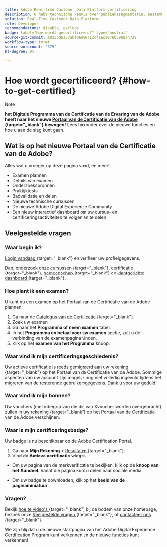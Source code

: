 ```yaml
---
title: Adobe Real-time Customer Data Platform-certificering
description: U hebt technische kennis over publiekssegmentatie, bestemmingsuitvoer, en activering in real time voor verenigde profielen die aan gegevens en privacyverordeningen, de platforms van klantengegevens (CDP) en kennis van Adobe Experience Platform naleven.
solution: Real-Time Customer Data Platform
role: Developer
recommendations: disable, exclude
badge: label="Hoe wordt gecertificeerd?" type="neutral"
source-git-commit: a033bd6a57abf06eb6712cf1aca076b39e8a4739
workflow-type: tm+mt
source-wordcount: '379'
ht-degree: 0%

---
```


# Hoe wordt gecertificeerd? {#how-to-get-certified}

>[!NOTE]
>
>**het Digitale Programma van de Certificatie van de Ervaring van de Adobe heeft naar het nieuwe [ Portaal van de Certificatie van de Adobe ](https://certification.adobe.com/) {target="_blank"} bewogen!** Lees hieronder over de nieuwe functies en hoe u aan de slag kunt gaan.

## Wat is op het nieuwe Portaal van de Certificatie van de Adobe?

Alles wat u vroeger op deze pagina vond, en meer!

* Examen plannen
* Details van examen
* Onderzoeksbronnen
* Praktijktests
* Badvalidatie en delen
* Nieuwe technische cursussen
* De nieuwe Adobe Digital Experience Community
* Een nieuw interactief dashboard om uw cursus- en certificeringsactiviteiten te volgen en te delen

## Veelgestelde vragen

### Waar begin ik?

[ Login vandaag ](https://certification.adobe.com/) {target="_blank"} en verifieer uw profielgegevens.

Dan, onderzoek onze [ cursussen ](https://certification.adobe.com/courses/?/courses) {target="_blank"}, [ certificatie ](https://certification.adobe.com/certifications) {target="_blank"}, [ gemeenschap ](https://certification.adobe.com/community/) {target="_blank"} en [ klantgerichte dashboard ](https://certification.adobe.com/user/dashboard) {target="_blank"}.

### Hoe plant ik een examen?

U kunt nu een examen op het Portaal van de Certificatie van de Adobe plannen.

1. Ga naar de [ Catalogus van de Certificatie ](https://certification.adobe.com/certifications) {target="_blank"}.
2. Zoek uw examen
3. Ga naar het **Programma of neem examen** tabel.
4. In het **Programma en betaal voor uw examen** sectie, zult u de verbinding van de examenpagina vinden.
5. Klik op het **examen van het Programma** knoop.

### Waar vind ik mijn certificeringsgeschiedenis?

Uw actieve certificatie is reeds gemigreerd aan [ uw rekening ](https://certification.adobe.com/user/certifications) {target="_blank"} op het Portaal van de Certificatie van de Adobe. Sommige aspecten van uw account zijn mogelijk nog niet volledig ingevuld tijdens het migreren van de resterende gebruikersgegevens. Dank u voor uw geduld!

### Waar vind ik mijn bonnen?

Uw vouchers (met inbegrip van die die van Xvoucher worden overgebracht) zullen in [ uw rekening ](https://certification.adobe.com/user/purchases) {target="_blank"} op het Portaal van de Certificatie van de Adobe verschijnen.

### Waar is mijn certificeringsbadge?

Uw badge is nu beschikbaar op de Adobe Certification Portal.

1. Ga naar **Mijn Rekening** > [ Resultaten ](https://certification.adobe.com/user/achievements?%2Fuser%2Fachievements) {target="_blank"}.
2. Vind de **Actieve certificatie** widget.

* Om uw pagina van de merkverificatie te bekijken, klik op de **knoop van het Aandeel**. Vanaf die pagina kunt u delen naar sociale media.

* Om uw badge te downloaden, klik op het **beeld van de paginaminiatuur**.

### Vragen?

Bekijk [ hoe te video&#39;s ](https://certification.adobe.com/#) {target="_blank"} bij de bodem van onze homepage, bezoek onze [ Veelgestelde vragen ](https://certification.adobe.com/support/faq) {target="_blank"}, of [ contacteer ons ](https://certification.adobe.com/support/contactus) {target="_blank"}.

We zijn blij dat u de nieuwe startpagina van het Adobe Digital Experience Certification Program kunt verkennen en de nieuwe functies kunt verkennen!
